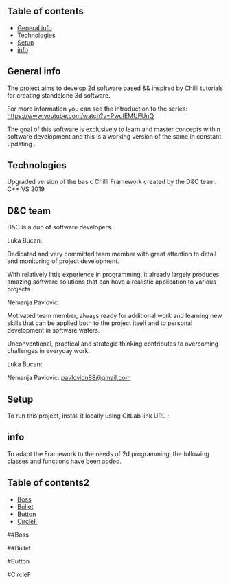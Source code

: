  ## Table of contents
* [General info](#general-info)
* [Technologies](#technologies)
* [Setup](#setup)
* [info](#info)

## General info
The project aims to develop 2d software based && 
inspired by Chilli tutorials for creating standalone 3d software.

For more information you can see the introduction to the series:
https://www.youtube.com/watch?v=PwuIEMUFUnQ

The goal of this software is exclusively to learn and master  concepts within software development and this is a working version of the same in constant updating .

	    
## Technologies
Upgraded version of the basic Chilli Framework created by the D&C team.
C++
VS 2019


## D&C team

D&C is a duo of software developers.

Luka Bucan:

Dedicated and very committed team member with great attention to detail and monitoring of project development.

With relatively little experience in programming, it already largely produces amazing software solutions that can have a realistic application to various projects.

Nemanja Pavlovic:

Motivated team member, always ready for additional work and learning new skills that can be applied both to the project itself and to personal development in software waters.

Unconventional, practical and strategic thinking contributes to overcoming challenges in everyday work.


Luka Bucan:

Nemanja Pavlovic: pavlovicn88@gmail.com


	
## Setup
To run this project, install it locally using GitLab link URL ;


## info

To adapt the Framework to the needs of 2d programming, the following classes and functions have been added.

 ## Table of contents2
* [Boss](#Boss)
* [Bullet](#Bullet)
* [Button](#Button)
* [CircleF](#CircleF)




##Boss




##Bullet





#Button






#CircleF


